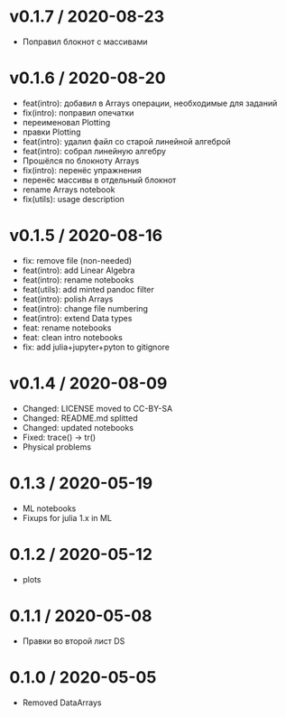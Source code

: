 
v0.1.7 / 2020-08-23
==================

  * Поправил блокнот с массивами

v0.1.6 / 2020-08-20
==================

  * feat(intro): добавил в Arrays операции, необходимые для заданий
  * fix(intro): поправил опечатки
  * переименовал Plotting
  * правки Plotting
  * feat(intro): удалил файл со старой линейной алгеброй
  * feat(intro): собрал линейную алгебру
  * Прошёлся по блокноту Arrays
  * fix(intro): перенёс упражнения
  * перенёс массивы в отдельный блокнот
  * rename Arrays notebook
  * fix(utils): usage description

v0.1.5 / 2020-08-16
==================

  * fix: remove file (non-needed)
  * feat(intro): add Linear Algebra
  * feat(intro): rename notebooks
  * feat(utils): add minted pandoc filter
  * feat(intro): polish Arrays
  * feat(intro): change file numbering
  * feat(intro): extend Data types
  * feat: rename notebooks
  * feat: clean intro notebooks
  * fix: add julia+jupyter+pyton to gitignore

v0.1.4 / 2020-08-09
==================

  * Changed: LICENSE moved to CC-BY-SA
  * Changed: README.md splitted
  * Changed: updated notebooks
  * Fixed: trace() -> tr()
  * Physical problems

0.1.3 / 2020-05-19
==================

  * ML notebooks
  * Fixups for julia 1.x in ML

0.1.2 / 2020-05-12
==================

  * plots

0.1.1 / 2020-05-08
==================

  * Правки во второй лист DS

0.1.0 / 2020-05-05
==================

  * Removed DataArrays
